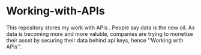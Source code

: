# Working-with-APIs
This repository stores my work with APIs . People say  data is the new oil. As data is becoming more and more  valuble, companies are trying to monetize their asset by securing their data behind api keys, hence ''Working with APIs''.

